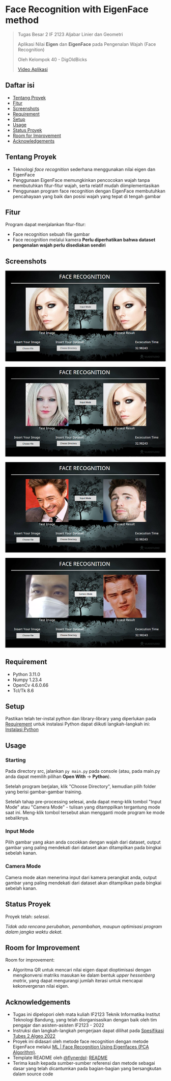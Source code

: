# Face Recognition with EigenFace method
> Tugas Besar 2 IF 2123 Aljabar Linier dan Geometri
> 
> Aplikasi Nilai **Eigen** dan **EigenFace** pada Pengenalan Wajah (Face Recognition)
> 
> Oleh Kelompok 40 - DigOldBicks
> 
> [Video Aplikasi](https://www.youtube.com/watch?v=dQw4w9WgXcQ) <!-- jangan lupa ganti ke video tubes -->

## Daftar isi
* [Tentang Proyek](#tentang-proyek)
* [Fitur](#fitur)
* [Screenshots](#screenshots)
* [Requirement](#requirement)
* [Setup](#setup)
* [Usage](#usage)
* [Status Proyek](#status-proyek)
* [Room for Improvement](#room-for-improvement)
* [Acknowledgements](#acknowledgements)


## Tentang Proyek
- Teknologi *face recognition* sederhana menggunakan nilai eigen dan EigenFace
- Penggunaan EigenFace memungkinkan pencocokan wajah tanpa membutuhkan fitur-fitur wajah, serta relatif mudah diimplementasikan
- Penggunaan program face recognition dengan EigenFace membutuhkan pencahayaan yang baik dan posisi wajah yang tepat di tengah gambar


## Fitur
Program dapat menjalankan fitur-fitur:
- Face recognition sebuah file gambar
- Face recognition melalui kamera
**Perlu diperhatikan bahwa dataset pengenalan wajah perlu disediakan sendiri**


## Screenshots
![Screenshot 1: Gambar testing berasal dari dataset](./screenshots/Screenshot1_gambar_dalam_dataset.png)

![Screenshot 2: Gambar testing berasal dari luar dataset, namun wajah orang terdapat dalam dataset](./screenshots/Screenshot2_gambar_luar_dataset-wajah_dalam_dataset.png)

![Screenshot 3: Gambar testing berasal dari luar dataset, namun wajah orang tidak terdapat dalam dataset](./screenshots/Screenshot3_wajah_luar_dataset.png)

![Screenshot 4: Gambar testing berasal dari kamera](./screenshots/Screenshot4_wajah_dari_kamera.png)


## Requirement
- Python    3.11.0
- Numpy     1.23.4
- OpenCv    4.6.0.66
- Tcl/Tk    8.6


## Setup
Pastikan telah ter-instal python dan library-library yang diperlukan pada [Requirement](#requirement) untuk instalasi Python dapat diikuti langkah-langkah ini: [Instalasi Python](https://www.python.org/about/gettingstarted/)


## Usage
### Starting
Pada directory src, jalankan ```py main.py``` pada console (atau, pada main.py anda dapat memilih pilihan **Open With** -> **Python**).

Setelah program berjalan, klik "Choose Directory", kemudian pilih folder yang berisi gambar-gambar training.

Setelah tahap pre-processing selesai, anda dapat meng-klik tombol "Input Mode" atau "Camera Mode" - tulisan yang ditamppilkan tergantung mode saat ini. Meng-klik tombol tersebut akan mengganti mode program ke mode sebaliknya.

### Input Mode
Pilih gambar yang akan anda cocokkan dengan wajah dari dataset, output gambar yang paling mendekati dari dataset akan ditampilkan pada bingkai sebelah kanan.

### Camera Mode
Camera mode akan menerima input dari kamera perangkat anda, output gambar yang paling mendekati dari dataset akan ditampilkan pada bingkai sebelah kanan.


## Status Proyek
Proyek telah: _selesai_.

*Tidak ada rencana perubahan, penambahan, maupun optimisasi program dalam jangka waktu dekat.*


## Room for Improvement
Room for improvement:
- Algoritma QR untuk mencari nilai eigen dapat dioptimisasi dengan mengkonversi matriks masukan ke dalam bentuk *upper hessenberg matrix*, yang dapat mengurangi jumlah iterasi untuk mencapai kekonvergenan nilai eigen.


## Acknowledgements
- Tugas ini dipelopori oleh mata kuliah IF2123 Teknik Informatika Institut Teknologi Bandung, yang telah diorganisasikan dengan baik oleh tim pengajar dan asisten-asisten IF2123 - 2022
- Instruksi dan langkah-langkah pengerjaan dapat dilihat pada [Spesifikasi Tubes 2 Algeo 2022](https://docs.google.com/document/d/1-5JH-SmcUdFCGRMl5z_C9s9-SexH68UX/)
- Proyek ini didasari oleh metode face recognition dengan metode EigenFace melalui [ML | Face Recognition Using Eigenfaces (PCA Algorithm)](https://www.geeksforgeeks.org/ml-face-recognition-using-eigenfaces-pca-algorithm/).
- Template README oleh [@flynerdpl](https://www.flynerd.pl/): [README](https://github.com/ritaly/README-cheatsheet)
- Terima kasih kepada sumber-sumber referensi dan metode sebagai dasar yang telah dicantumkan pada bagian-bagian yang bersangkutan dalam source code


